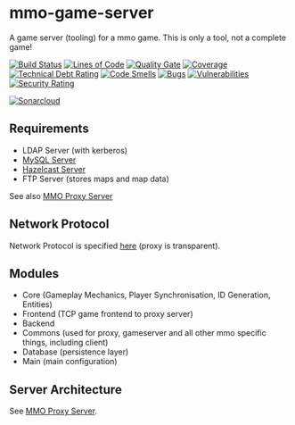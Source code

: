 # mmo-game-server
A game server (tooling) for a mmo game. This is only a tool, not a complete game!

[![Build Status](https://travis-ci.org/JuKu/mmo-game-server.svg?branch=master)](https://travis-ci.org/JuKu/mmo-game-server)
[![Lines of Code](https://sonarcloud.io/api/project_badges/measure?project=com.jukusoft%3Ammo-game-server&metric=ncloc)](https://sonarcloud.io/dashboard/index/com.jukusoft%3Ammo-game-server) 
[![Quality Gate](https://sonarcloud.io/api/project_badges/measure?project=com.jukusoft%3Ammo-game-server&metric=alert_status)](https://sonarcloud.io/dashboard/index/com.jukusoft%3Ammo-game-server) 
[![Coverage](https://sonarcloud.io/api/project_badges/measure?project=com.jukusoft%3Ammo-game-server&metric=coverage)](https://sonarcloud.io/dashboard/index/com.jukusoft%3Ammo-game-server) 
[![Technical Debt Rating](https://sonarcloud.io/api/project_badges/measure?project=com.jukusoft%3Ammo-game-server&metric=sqale_index)](https://sonarcloud.io/dashboard/index/com.jukusoft%3Ammo-game-server) 
[![Code Smells](https://sonarcloud.io/api/project_badges/measure?project=com.jukusoft%3Ammo-game-server&metric=code_smells)](https://sonarcloud.io/dashboard/index/com.jukusoft%3Ammo-game-server) 
[![Bugs](https://sonarcloud.io/api/project_badges/measure?project=com.jukusoft%3Ammo-game-server&metric=bugs)](https://sonarcloud.io/dashboard/index/com.jukusoft%3Ammo-game-server) 
[![Vulnerabilities](https://sonarcloud.io/api/project_badges/measure?project=com.jukusoft%3Ammo-game-server&metric=vulnerabilities)](https://sonarcloud.io/dashboard/index/com.jukusoft%3Ammo-game-server) 
[![Security Rating](https://sonarcloud.io/api/project_badges/measure?project=com.jukusoft%3Ammo-game-server&metric=security_rating)](https://sonarcloud.io/dashboard/index/com.jukusoft%3Ammo-game-server) 

[![Sonarcloud](https://sonarcloud.io/api/project_badges/quality_gate?project=com.jukusoft%3Ammo-game-server)](https://sonarcloud.io/dashboard/index/com.jukusoft%3Ammo-game-server)

## Requirements

  - LDAP Server (with kerberos)
  - [MySQL Server](https://www.mysql.com/de/)
  - [Hazelcast Server](http://hazelcast.org)
  - FTP Server (stores maps and map data)
  
See also [MMO Proxy Server](https://github.com/JuKu/mmo-proxy-server)

## Network Protocol

Network Protocol is specified [here](https://github.com/JuKu/mmo-proxy-server) (proxy is transparent).

## Modules

  - Core (Gameplay Mechanics, Player Synchronisation, ID Generation, Entities)
  - Frontend (TCP game frontend to proxy server)
  - Backend
  - Commons (used for proxy, gameserver and all other mmo specific things, including client)
  - Database (persistence layer)
  - Main (main configuration)
  
## Server Architecture

See [MMO Proxy Server](https://github.com/JuKu/mmo-proxy-server).